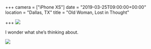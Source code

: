 +++
camera = ["iPhone XS"]
date = "2019-03-25T09:00:00+00:00"
location = "Dallas, TX"
title = "Old Woman, Lost in Thought"

+++
![](https://res.cloudinary.com/tobyblog/image/upload/v1553530150/img/E4296D93-6F33-4673-87D3-DA61534BE81E.jpg)

I wonder what she’s thinking about.

![](https://res.cloudinary.com/tobyblog/image/upload/v1553530166/img/0EAD8F61-C706-4A33-8CB0-105D924F1F40.jpg)